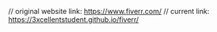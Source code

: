 // original website link: https://www.fiverr.com/
// current link: https://3xcellentstudent.github.io/fiverr/
